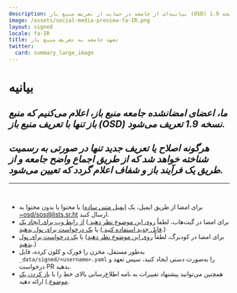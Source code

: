```yaml
---
description: بیانیه‌ای از جامعه در حمایت از تعریف منبع باز (OSD) نسخه 1.9
image: /assets/social-media-preview-fa-IR.png
layout: signed
locale: fa-IR
title: تعهد جامعه به تعریف منبع باز
twitter:
  card: summary_large_image
---
```

# **بیانیه**

## *ما، اعضای امضانشده جامعه منبع باز، اعلام می‌کنیم که منبع باز تنها با تعریف منبع باز (OSD) نسخه 1.9 تعریف می‌شود.*

## *هرگونه اصلاح یا تعریف جدید تنها در صورتی به رسمیت شناخته خواهد شد که از طریق اجماع واضح جامعه و از طریق یک فرآیند باز و شفاف اعلام گردد که تعیین می‌شود.*

---
<br>

- برای امضا از طریق ایمیل، یک [ایمیل متنی ساده](https://useplaintext.email/)) با محتوا یا بدون محتوا به [~osd/sos@lists.sr.ht](mailto:~osd/sos@lists.sr.ht) ارسال کنید.
- برای امضا در گیت‌هاب، لطفاً [روی این موضوع نظر دهید](https://github.com/OpenSourceDefinition/sos/issues/1),) [از رابط وب برای ایجاد یک فایل جدید استفاده کنید](https://github.com/OpenSourceDefinition/sos/new/main/_data/signed),) یا [یک درخواست برای پول بدهید](https://github.com/OpenSourceDefinition/sos/pulls).)
- برای امضا در کودبرگ، لطفاً [روی این موضوع نظر دهید](https://codeberg.org/osd/sos/issues/1)) یا [یک درخواست برای پول بدهید](https://codeberg.org/osd/sos/pulls).)
- به‌طور مستقل، مخزن را فورک و کلون کرده، فایل `_data/signed/<username>.yaml` را به‌صورت دستی ایجاد کنید، سپس تعهد و درخواست PR بدهید.
- همچنین می‌توانید پیشنهاد تغییرات به نامه اطلاع‌رسانی بالای خط را با [باز کردن یک موضوع](https://codeberg.org/osd/sos/issues).) ارائه دهید.